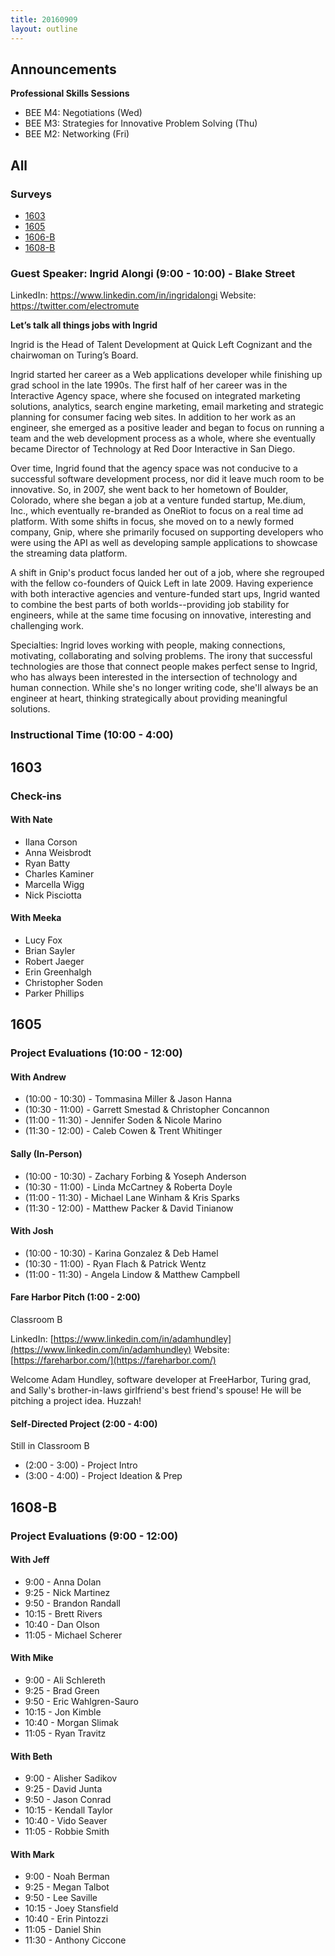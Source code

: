 ```yaml
---
title: 20160909
layout: outline
---
```


## Announcements
**Professional Skills Sessions**

* BEE M4: Negotiations (Wed)
* BEE M3: Strategies for Innovative Problem Solving (Thu)
* BEE M2: Networking (Fri)

## All

### Surveys

* [1603](http://goo.gl/NIgB1b)
* [1605](https://goo.gl/forms/kfIDiw6UYpJHYRLn1)
* [1606-B]()
* [1608-B](https://goo.gl/forms/l4VXJOy24lQHMo122)

### Guest Speaker: Ingrid Alongi (9:00 - 10:00) - Blake Street
LinkedIn: https://www.linkedin.com/in/ingridalongi
Website: https://twitter.com/electromute

**Let’s talk all things jobs with Ingrid**

Ingrid is the Head of Talent Development at Quick Left Cognizant and the chairwoman on Turing’s Board.

Ingrid started her career as a Web applications developer while finishing up grad school in the late 1990s. The first half of her career was in the Interactive Agency space, where she focused on integrated marketing solutions, analytics, search engine marketing, email marketing and strategic planning for consumer facing web sites. In addition to her work as an engineer, she emerged as a positive leader and began to focus on running a team and the web development process as a whole, where she eventually became Director of Technology at Red Door Interactive in San Diego.

Over time, Ingrid found that the agency space was not conducive to a successful software development process, nor did it leave much room to be innovative. So, in 2007, she went back to her hometown of Boulder, Colorado, where she began a job at a venture funded startup, Me.dium, Inc., which eventually re-branded as OneRiot to focus on a real time ad platform. With some shifts in focus, she moved on to a newly formed company, Gnip, where she primarily focused on supporting developers who were using the API as well as developing sample applications to showcase the streaming data platform.

A shift in Gnip's product focus landed her out of a job, where she regrouped with the fellow co-founders of Quick Left in late 2009. Having experience with both interactive agencies and venture-funded start ups, Ingrid wanted to combine the best parts of both worlds--providing job stability for engineers, while at the same time focusing on innovative, interesting and challenging work.

Specialties: Ingrid loves working with people, making connections, motivating, collaborating and solving problems. The irony that successful technologies are those that connect people makes perfect sense to Ingrid, who has always been interested in the intersection of technology and human connection. While she's no longer writing code, she'll always be an engineer at heart, thinking strategically about providing meaningful solutions.

### Instructional Time (10:00 - 4:00)

## 1603

### Check-ins

#### With Nate

- Ilana Corson
- Anna Weisbrodt
- Ryan Batty
- Charles Kaminer
- Marcella Wigg
- Nick Pisciotta

#### With Meeka

- Lucy Fox
- Brian Sayler
- Robert Jaeger
- Erin Greenhalgh
- Christopher Soden
- Parker Phillips

## 1605

### Project Evaluations (10:00 - 12:00)

#### With Andrew

* (10:00 - 10:30) - Tommasina Miller & Jason Hanna
* (10:30 - 11:00) - Garrett Smestad & Christopher Concannon
* (11:00 - 11:30) - Jennifer Soden & Nicole Marino
* (11:30 - 12:00) - Caleb Cowen & Trent Whitinger

#### Sally (In-Person)

* (10:00 - 10:30) - Zachary Forbing & Yoseph Anderson
* (10:30 - 11:00) - Linda McCartney & Roberta Doyle
* (11:00 - 11:30) - Michael Lane Winham & Kris Sparks
* (11:30 - 12:00) - Matthew Packer & David Tinianow

#### With Josh

* (10:00 - 10:30) - Karina Gonzalez & Deb Hamel
* (10:30 - 11:00) - Ryan Flach & Patrick Wentz
* (11:00 - 11:30) - Angela Lindow & Matthew Campbell


#### Fare Harbor Pitch (1:00 - 2:00)

Classroom B

LinkedIn: [https://www.linkedin.com/in/adamhundley](https://www.linkedin.com/in/adamhundley)
Website: [https://fareharbor.com/](https://fareharbor.com/)

Welcome Adam Hundley, software developer at FreeHarbor, Turing grad, and Sally's brother-in-laws girlfriend's best friend's spouse! He will be pitching a project idea. Huzzah!

#### Self-Directed Project (2:00 - 4:00)

Still in Classroom B

* (2:00 - 3:00) - Project Intro
* (3:00 - 4:00) - Project Ideation & Prep


## 1608-B

### Project Evaluations (9:00 - 12:00)

#### With Jeff
* 9:00  - Anna Dolan
* 9:25  - Nick Martinez
* 9:50  - Brandon Randall
* 10:15 - Brett Rivers
* 10:40 - Dan Olson
* 11:05 - Michael Scherer

#### With Mike
* 9:00  - Ali Schlereth
* 9:25  - Brad Green
* 9:50  - Eric Wahlgren-Sauro
* 10:15 - Jon Kimble
* 10:40 - Morgan Slimak
* 11:05 - Ryan Travitz

#### With Beth
* 9:00  - Alisher Sadikov
* 9:25  - David Junta
* 9:50  - Jason Conrad
* 10:15 - Kendall Taylor
* 10:40 - Vido Seaver
* 11:05 - Robbie Smith

#### With Mark
* 9:00  - Noah Berman
* 9:25  - Megan Talbot
* 9:50  - Lee Saville
* 10:15 - Joey Stansfield
* 10:40 - Erin Pintozzi
* 11:05 - Daniel Shin
* 11:30 - Anthony Ciccone
